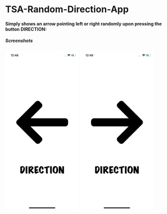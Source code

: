 # TSA-Random-Direction-App
<h4>Simply shows an arrow pointing left or right randomly upon pressing the button DIRECTION:</h4>
<h5>Screenshots</h5>
<p float="left"; width:20%;>
  <img src="images_for_README/l_shot.png" height="500">
  <img src="images_for_README/r_shot.png" height="500">
</p>






